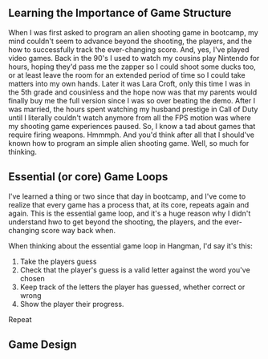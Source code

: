 

## Learning the Importance of Game Structure

When I was first asked to program an alien shooting game in bootcamp, my mind couldn't seem to advance beyond the shooting, the players, and the how to successfully track the ever-changing score. And, yes, I've played video games. Back in the 90's I used to watch my cousins play Nintendo for hours, hoping they'd pass me the zapper so I could shoot some ducks too, or at least leave the room for an extended period of time so I could take matters into my own hands. Later it was Lara Croft, only this time I was in the 5th grade and cousinless and the hope now was that my parents would finally buy me the full version since I was so over beating the demo. After I was married, the hours spent watching my husband prestige in Call of Duty until I literally couldn't watch anymore from all the FPS motion was where my shooting game experiences paused. So, I know a tad about games that require firing weapons. Hmmmph. And you'd think after all that I should've known how to program an simple alien shooting game. Well, so much for thinking. 

## Essential (or core) Game Loops

I've learned a thing or two since that day in bootcamp, and I've come to realize that every game has a process that, at its core, repeats again and again. This is the essential game loop, and it's a huge reason why I didn't understand hwo to get beyond the shooting, the players, and the ever-changing score way back when. 

When thinking about the essential game loop in Hangman, I'd say it's this: 

1. Take the players guess
2. Check that the player's guess is a valid letter against the word you've chosen
3. Keep track of the letters the player has guessed, whether correct or wrong
4. Show the player their progress. 

Repeat

## Game Design



